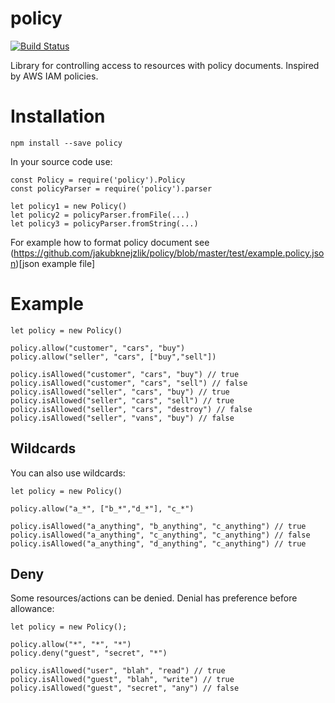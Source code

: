 # policy

[![Build Status](https://travis-ci.org/jakubknejzlik/node-policy.svg?branch=master)](https://travis-ci.org/jakubknejzlik/node-policy)

Library for controlling access to resources with policy documents. Inspired by AWS IAM policies.

# Installation

```
npm install --save policy
```

In your source code use:
```
const Policy = require('policy').Policy
const policyParser = require('policy').parser

let policy1 = new Policy()
let policy2 = policyParser.fromFile(...)
let policy3 = policyParser.fromString(...)
```

For example how to format policy document see (https://github.com/jakubknejzlik/policy/blob/master/test/example.policy.json)[json example file]

# Example

```
let policy = new Policy()

policy.allow("customer", "cars", "buy")
policy.allow("seller", "cars", ["buy","sell"])

policy.isAllowed("customer", "cars", "buy") // true
policy.isAllowed("customer", "cars", "sell") // false
policy.isAllowed("seller", "cars", "buy") // true
policy.isAllowed("seller", "cars", "sell") // true
policy.isAllowed("seller", "cars", "destroy") // false
policy.isAllowed("seller", "vans", "buy") // false

```

## Wildcards
You can also use wildcards:
```
let policy = new Policy()

policy.allow("a_*", ["b_*","d_*"], "c_*")

policy.isAllowed("a_anything", "b_anything", "c_anything") // true
policy.isAllowed("a_anything", "c_anything", "c_anything") // false
policy.isAllowed("a_anything", "d_anything", "c_anything") // true
```

## Deny
Some resources/actions can be denied. Denial has preference before allowance:
```
let policy = new Policy();

policy.allow("*", "*", "*")
policy.deny("guest", "secret", "*")

policy.isAllowed("user", "blah", "read") // true
policy.isAllowed("guest", "blah", "write") // true
policy.isAllowed("guest", "secret", "any") // false
```
